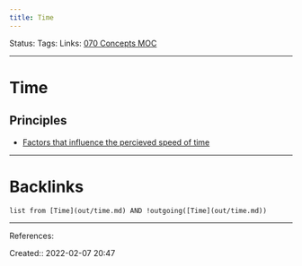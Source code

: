 ```yaml
---
title: Time
---
```

Status: 
Tags: 
Links: [070 Concepts MOC](out/070-concepts-moc.md)
___
# Time
## Principles
- [Factors that influence the percieved speed of time](out/factors-that-influence-the-percieved-speed-of-time.md)
___
# Backlinks
```dataview
list from [Time](out/time.md) AND !outgoing([Time](out/time.md))
```
___
References:

Created:: 2022-02-07 20:47
